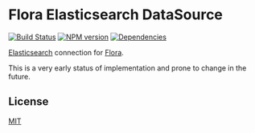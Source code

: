 # Flora Elasticsearch DataSource

[![Build Status](https://travis-ci.org/godmodelabs/flora-elasticsearch.svg?branch=master)](https://travis-ci.org/godmodelabs/flora-elasticsearch)
[![NPM version](https://badge.fury.io/js/flora-elasticsearch.svg)](https://www.npmjs.com/package/flora-elasticsearch)
[![Dependencies](https://img.shields.io/david/godmodelabs/flora-elasticsearch.svg)](https://david-dm.org/godmodelabs/flora-elasticsearch)

[Elasticsearch](https://www.elastic.co/products/elasticsearch) connection for [Flora](https://github.com/godmodelabs/flora).

This is a very early status of implementation and prone to change in the future.

## License

[MIT](LICENSE)
